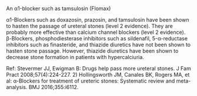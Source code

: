 An α1-blocker such as tamsulosin (Flomax)

α1-Blockers such as doxazosin, prazosin, and tamsulosin have been shown to hasten the passage of ureteral stones (level 2 evidence). They are probably more effective than calcium channel blockers (level 2 evidence). β-Blockers, phosphodiesterase inhibitors such as sildenafil, 5-α-reductase inhibitors such as finasteride, and thiazide diuretics have not been shown to hasten stone passage. However, thiazide diuretics have been shown to decrease stone formation in patients with hypercalciuria.

Ref: Stevermer JJ, Ewigman B: Drugs help pass more ureteral stones. J Fam Pract 2008;57(4):224-227.  2) Hollingsworth JM, Canales BK, Rogers MA, et al: α-Blockers for treatment of ureteric stones: Systematic review and meta-analysis. BMJ 2016;355:i6112.